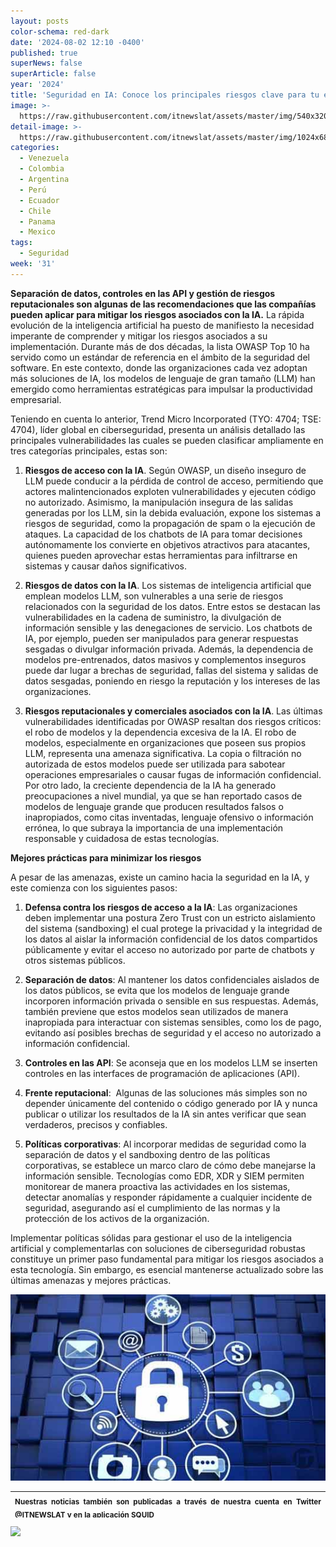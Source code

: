 ```yaml
---
layout: posts
color-schema: red-dark
date: '2024-08-02 12:10 -0400'
published: true
superNews: false
superArticle: false
year: '2024'
title: 'Seguridad en IA: Conoce los principales riesgos clave para tu empresa'
image: >-
  https://raw.githubusercontent.com/itnewslat/assets/master/img/540x320/Seguridad-p.jpg
detail-image: >-
  https://raw.githubusercontent.com/itnewslat/assets/master/img/1024x680/Seguridad-g.jpg
categories:
  - Venezuela
  - Colombia
  - Argentina
  - Perú
  - Ecuador
  - Chile
  - Panama
  - Mexico
tags:
  - Seguridad
week: '31'
---
```

**Separación de datos, controles en las API y gestión de riesgos reputacionales son algunas de las recomendaciones que las compañías pueden aplicar para mitigar los riesgos asociados con la IA.**
La rápida evolución de la inteligencia artificial ha puesto de manifiesto la necesidad imperante de comprender y mitigar los riesgos asociados a su implementación. Durante más de dos décadas, la lista OWASP Top 10 ha servido como un estándar de referencia en el ámbito de la seguridad del software. En este contexto, donde las organizaciones cada vez adoptan más soluciones de IA, los modelos de lenguaje de gran tamaño (LLM) han emergido como herramientas estratégicas para impulsar la productividad empresarial. 

Teniendo en cuenta lo anterior, Trend Micro Incorporated (TYO: 4704; TSE: 4704), líder global en ciberseguridad, presenta un análisis detallado las principales vulnerabilidades las cuales se pueden clasificar ampliamente en tres categorías principales, estas son: 

1. **Riesgos de acceso con la IA**. Según OWASP, un diseño inseguro de LLM puede conducir a la pérdida de control de acceso, permitiendo que actores malintencionados exploten vulnerabilidades y ejecuten código no autorizado. Asimismo, la manipulación insegura de las salidas generadas por los LLM, sin la debida evaluación, expone los sistemas a riesgos de seguridad, como la propagación de spam o la ejecución de ataques. La capacidad de los chatbots de IA para tomar decisiones autónomamente los convierte en objetivos atractivos para atacantes, quienes pueden aprovechar estas herramientas para infiltrarse en sistemas y causar daños significativos.

1. **Riesgos de datos con la IA**. Los sistemas de inteligencia artificial que emplean modelos LLM, son vulnerables a una serie de riesgos relacionados con la seguridad de los datos. Entre estos se destacan las vulnerabilidades en la cadena de suministro, la divulgación de información sensible y las denegaciones de servicio. Los chatbots de IA, por ejemplo, pueden ser manipulados para generar respuestas sesgadas o divulgar información privada. Además, la dependencia de modelos pre-entrenados, datos masivos y complementos inseguros puede dar lugar a brechas de seguridad, fallas del sistema y salidas de datos sesgadas, poniendo en riesgo la reputación y los intereses de las organizaciones.
 
1. **Riesgos reputacionales y comerciales asociados con la IA**. Las últimas vulnerabilidades identificadas por OWASP resaltan dos riesgos críticos: el robo de modelos y la dependencia excesiva de la IA. El robo de modelos, especialmente en organizaciones que poseen sus propios LLM, representa una amenaza significativa. La copia o filtración no autorizada de estos modelos puede ser utilizada para sabotear operaciones empresariales o causar fugas de información confidencial. Por otro lado, la creciente dependencia de la IA ha generado preocupaciones a nivel mundial, ya que se han reportado casos de modelos de lenguaje grande que producen resultados falsos o inapropiados, como citas inventadas, lenguaje ofensivo o información errónea, lo que subraya la importancia de una implementación responsable y cuidadosa de estas tecnologías.

**Mejores prácticas para minimizar los riesgos**

A pesar de las amenazas, existe un camino hacia la seguridad en la IA, y este comienza con los siguientes pasos:

1. **Defensa contra los riesgos de acceso a la IA**: Las organizaciones deben implementar una postura Zero Trust con un estricto aislamiento del sistema (sandboxing) el cual protege la privacidad y la integridad de los datos al aislar la información confidencial de los datos compartidos públicamente y evitar el acceso no autorizado por parte de chatbots y otros sistemas públicos. 

1. **Separación de datos**: Al mantener los datos confidenciales aislados de los datos públicos, se evita que los modelos de lenguaje grande incorporen información privada o sensible en sus respuestas. Además, también previene que estos modelos sean utilizados de manera inapropiada para interactuar con sistemas sensibles, como los de pago, evitando así posibles brechas de seguridad y el acceso no autorizado a información confidencial.

1. **Controles en las API**: Se aconseja que en los modelos LLM se inserten controles en las interfaces de programación de aplicaciones (API).

1. **Frente reputacional**:  Algunas de las soluciones más simples son no depender únicamente del contenido o código generado por IA y nunca publicar o utilizar los resultados de la IA sin antes verificar que sean verdaderos, precisos y confiables.

1. **Políticas corporativas**: Al incorporar medidas de seguridad como la separación de datos y el sandboxing dentro de las políticas corporativas, se establece un marco claro de cómo debe manejarse la información sensible. Tecnologías como EDR, XDR y SIEM permiten monitorear de manera proactiva las actividades en los sistemas, detectar anomalías y responder rápidamente a cualquier incidente de seguridad, asegurando así el cumplimiento de las normas y la protección de los activos de la organización.

Implementar políticas sólidas para gestionar el uso de la inteligencia artificial y complementarlas con soluciones de ciberseguridad robustas constituye un primer paso fundamental para mitigar los riesgos asociados a esta tecnología. Sin embargo, es esencial mantenerse actualizado sobre las últimas amenazas y mejores prácticas. 

![](https://raw.githubusercontent.com/itnewslat/assets/master/img/540x320/Seguridad-p.jpg)

<table style="height: 42px;" width="569">
<tbody>
<tr>
<td style="text-align: justify;"><sub><strong>Nuestras noticias también son publicadas a través de nuestra cuenta en Twitter <a href="https://twitter.com/itnewslat?lang=es">@ITNEWSLAT</a> y en la aplicación <a href="https://squidapp.co/en/">SQUID</a></strong></sub></td>
</tr>
</tbody>
</table>

<img src="https://tracker.metricool.com/c3po.jpg?hash=56f88a41e39ab42c063cc51676587a04"/>